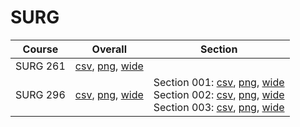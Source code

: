 # SURG

| Course | Overall | Section |
| ------ | ------- | ------- |
| SURG 261 | [csv](https://github.com/UCSD-Historical-Enrollment-Data/2024Winter/blob/main/overall/SURG%20261.csv), [png](https://raw.githubusercontent.com/UCSD-Historical-Enrollment-Data/2024Winter/main/plot_overall/SURG%20261.png), [wide](https://raw.githubusercontent.com/UCSD-Historical-Enrollment-Data/2024Winter/main/plot_overall_wide/SURG%20261.png) |  |
| SURG 296 | [csv](https://github.com/UCSD-Historical-Enrollment-Data/2024Winter/blob/main/overall/SURG%20296.csv), [png](https://raw.githubusercontent.com/UCSD-Historical-Enrollment-Data/2024Winter/main/plot_overall/SURG%20296.png), [wide](https://raw.githubusercontent.com/UCSD-Historical-Enrollment-Data/2024Winter/main/plot_overall_wide/SURG%20296.png) | Section 001: [csv](https://github.com/UCSD-Historical-Enrollment-Data/2024Winter/blob/main/section/SURG%20296_001.csv), [png](https://raw.githubusercontent.com/UCSD-Historical-Enrollment-Data/2024Winter/main/plot_section/SURG%20296_001.png), [wide](https://raw.githubusercontent.com/UCSD-Historical-Enrollment-Data/2024Winter/main/plot_section_wide/SURG%20296_001.png)<br>Section 002: [csv](https://github.com/UCSD-Historical-Enrollment-Data/2024Winter/blob/main/section/SURG%20296_002.csv), [png](https://raw.githubusercontent.com/UCSD-Historical-Enrollment-Data/2024Winter/main/plot_section/SURG%20296_002.png), [wide](https://raw.githubusercontent.com/UCSD-Historical-Enrollment-Data/2024Winter/main/plot_section_wide/SURG%20296_002.png)<br>Section 003: [csv](https://github.com/UCSD-Historical-Enrollment-Data/2024Winter/blob/main/section/SURG%20296_003.csv), [png](https://raw.githubusercontent.com/UCSD-Historical-Enrollment-Data/2024Winter/main/plot_section/SURG%20296_003.png), [wide](https://raw.githubusercontent.com/UCSD-Historical-Enrollment-Data/2024Winter/main/plot_section_wide/SURG%20296_003.png) |
